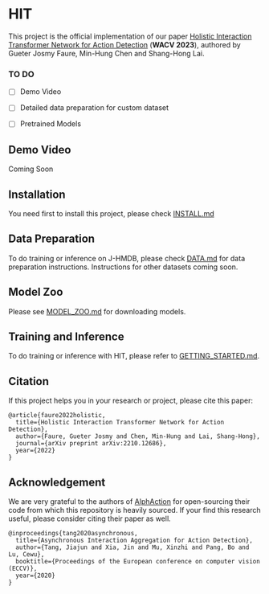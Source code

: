 # HIT


This project is the official implementation of our paper 
[Holistic Interaction Transformer Network for Action Detection](https://arxiv.org/abs/2210.12686) (**WACV 2023**), authored
by Gueter Josmy Faure, Min-Hung Chen and Shang-Hong Lai. 

### TO DO

- [ ] Demo Video
- [ ] Detailed data preparation for custom dataset
- [ ] Pretrained Models


## Demo Video

Coming Soon

## Installation 

You need first to install this project, please check [INSTALL.md](INSTALL.md)

## Data Preparation

To do training or inference on J-HMDB, please check [DATA.md](DATA.md)
for data preparation instructions. Instructions for other datasets coming soon.

## Model Zoo

Please see [MODEL_ZOO.md](MODEL_ZOO.md) for downloading models.

## Training and Inference

To do training or inference with HIT, please refer to [GETTING_STARTED.md](GETTING_STARTED.md).


## Citation

If this project helps you in your research or project, please cite
this paper:

```
@article{faure2022holistic,
  title={Holistic Interaction Transformer Network for Action Detection},
  author={Faure, Gueter Josmy and Chen, Min-Hung and Lai, Shang-Hong},
  journal={arXiv preprint arXiv:2210.12686},
  year={2022}
}
```

## Acknowledgement
We are very grateful to the authors of [AlphAction](https://github.com/MVIG-SJTU/AlphAction) for open-sourcing their code from which this repository is heavily sourced. If your find this research useful, please consider citing their paper as well.

```
@inproceedings{tang2020asynchronous,
  title={Asynchronous Interaction Aggregation for Action Detection},
  author={Tang, Jiajun and Xia, Jin and Mu, Xinzhi and Pang, Bo and Lu, Cewu},
  booktitle={Proceedings of the European conference on computer vision (ECCV)},
  year={2020}
}
```